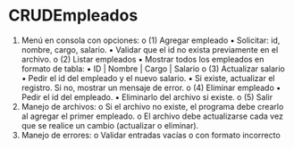 # CRUDEmpleados
1. Menú en consola con opciones:
o (1) Agregar empleado
▪ Solicitar: id, nombre, cargo, salario.
▪ Validar que el id no exista previamente en el archivo.
o (2) Listar empleados
▪ Mostrar todos los empleados en formato de tabla:
▪ ID | Nombre | Cargo | Salario
o (3) Actualizar salario
▪ Pedir el id del empleado y el nuevo salario.
▪ Si existe, actualizar el registro. Si no, mostrar un mensaje de 
error.
o (4) Eliminar empleado
▪ Pedir el id del empleado.
▪ Eliminarlo del archivo si existe.
o (5) Salir
2. Manejo de archivos:
o Si el archivo no existe, el programa debe crearlo al agregar el primer 
empleado.
o El archivo debe actualizarse cada vez que se realice un cambio 
(actualizar o eliminar).
3. Manejo de errores:
o Validar entradas vacías o con formato incorrecto
